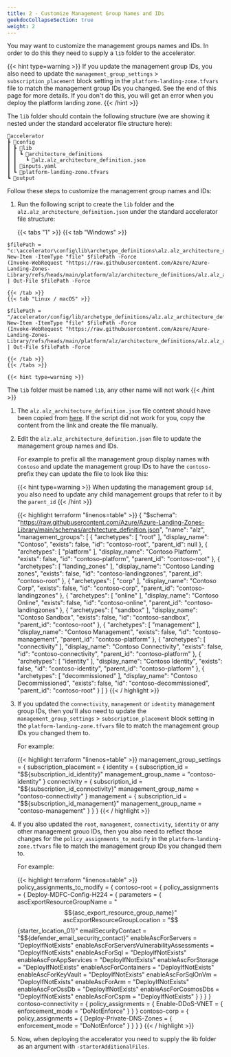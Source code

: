 ```yaml
---
title: 2 - Customize Management Group Names and IDs
geekdocCollapseSection: true
weight: 2
---
```


You may want to customize the management groups names and IDs. In order to do this they need to supply a `lib` folder to the accelerator.

{{< hint type=warning >}}
If you update the management group IDs, you also need to update the `management_group_settings` > `subscription_placement` block setting in the `platform-landing-zone.tfvars` file to match the management group IDs you changed. See the end of this page for more details. If you don't do this, you will get an error when you deploy the platform landing zone.
{{< /hint >}}

The `lib` folder should contain the following structure (we are showing it nested under the standard accelerator file structure here):

```plaintext
📂accelerator
┣ 📂config
┃ ┣ 📂lib
┃ ┃ ┗ 📂architecture_definitions
┃ ┃   ┗ 📜alz.alz_architecture_definition.json
┃ ┃ 📜inputs.yaml
┃ ┗ 📜platform-landing-zone.tfvars
┗ 📂output
```

Follow these steps to customize the management group names and IDs:

1. Run the following script to create the `lib` folder and the `alz.alz_architecture_definition.json` under the standard accelerator file structure:

    {{< tabs "1" >}}
    {{< tab "Windows" >}}
```pwsh
$filePath = "c:\accelerator\config\lib\archetype_definitions\alz.alz_architecture_definition.json"
New-Item -ItemType "file" $filePath -Force
(Invoke-WebRequest "https://raw.githubusercontent.com/Azure/Azure-Landing-Zones-Library/refs/heads/main/platform/alz/architecture_definitions/alz.alz_architecture_definition.json").Content | Out-File $filePath -Force
```
    {{< /tab >}}
    {{< tab "Linux / macOS" >}}
```pwsh
$filePath = "/accelerator/config/lib/archetype_definitions/alz.alz_architecture_definition.json"
New-Item -ItemType "file" $filePath -Force
(Invoke-WebRequest "https://raw.githubusercontent.com/Azure/Azure-Landing-Zones-Library/refs/heads/main/platform/alz/architecture_definitions/alz.alz_architecture_definition.json").Content | Out-File $filePath -Force
```
    {{< /tab >}}
    {{< /tabs >}}

    {{< hint type=warning >}}
The `lib` folder must be named `lib`, any other name will not work
    {{< /hint >}}

1. The `alz.alz_architecture_definition.json` file content should have been copied from [here](https://github.com/Azure/Azure-Landing-Zones-Library/blob/main/platform/alz/architecture_definitions/alz.alz_architecture_definition.json). If the script did not work for you, copy the content from the link and create the file manually.

1. Edit the `alz.alz_architecture_definition.json` file to update the management group names and IDs. 

    For example to prefix all the management group display names with `Contoso` and update the management group IDs to have the `contoso-` prefix they can update the file to look like this:

    {{< hint type=warning >}}
When updating the management group `id`, you also need to update any child management groups that refer to it by the `parent_id`
    {{< /hint >}}

    {{< highlight terraform "linenos=table" >}}
    {
      "$schema": "https://raw.githubusercontent.com/Azure/Azure-Landing-Zones-Library/main/schemas/architecture_definition.json",
      "name": "alz",
      "management_groups": [
        {
          "archetypes": [
            "root"
          ],
          "display_name": "Contoso",
          "exists": false,
          "id": "contoso-root",
          "parent_id": null
        },
        {
          "archetypes": [
            "platform"
          ],
          "display_name": "Contoso Platform",
          "exists": false,
          "id": "contoso-platform",
          "parent_id": "contoso-root"
        },
        {
          "archetypes": [
            "landing_zones"
          ],
          "display_name": "Contoso Landing zones",
          "exists": false,
          "id": "contoso-landingzones",
          "parent_id": "contoso-root"
        },
        {
          "archetypes": [
            "corp"
          ],
          "display_name": "Contoso Corp",
          "exists": false,
          "id": "contoso-corp",
          "parent_id": "contoso-landingzones"
        },
        {
          "archetypes": [
            "online"
          ],
          "display_name": "Contoso Online",
          "exists": false,
          "id": "contoso-online",
          "parent_id": "contoso-landingzones"
        },
        {
          "archetypes": [
            "sandbox"
          ],
          "display_name": "Contoso Sandbox",
          "exists": false,
          "id": "contoso-sandbox",
          "parent_id": "contoso-root"
        },
        {
          "archetypes": [
            "management"
          ],
          "display_name": "Contoso Management",
          "exists": false,
          "id": "contoso-management",
          "parent_id": "contoso-platform"
        },
        {
          "archetypes": [
            "connectivity"
          ],
          "display_name": "Contoso Connectivity",
          "exists": false,
          "id": "contoso-connectivity",
          "parent_id": "contoso-platform"
        },
        {
          "archetypes": [
            "identity"
          ],
          "display_name": "Contoso Identity",
          "exists": false,
          "id": "contoso-identity",
          "parent_id": "contoso-platform"
        },
        {
          "archetypes": [
            "decommissioned"
          ],
          "display_name": "Contoso Decommissioned",
          "exists": false,
          "id": "contoso-decommissioned",
          "parent_id": "contoso-root"
        }
      ]
    }
    {{< / highlight >}}

1. If you updated the `connectivity`, `management` or `identity` management group IDs, then you'll also need to update the `management_group_settings` > `subscription_placement` block setting in the `platform-landing-zone.tfvars` file to match the management group IDs you changed them to.

    For example:

    {{< highlight terraform "linenos=table" >}}
    management_group_settings = {
      subscription_placement = {
        identity = {
          subscription_id       = "$${subscription_id_identity}"
          management_group_name = "contoso-identity"
        }
        connectivity = {
          subscription_id       = "$${subscription_id_connectivity}"
          management_group_name = "contoso-connectivity"
        }
        management = {
          subscription_id       = "$${subscription_id_management}"
          management_group_name = "contoso-management"
        }
      }
    }
    {{< / highlight >}}

1. If you also updated the `root`, `management`, `connectivity`, `identity` or any other management grouo IDs, then you also need to reflect those changes for the `policy_assignments_to_modify` in the `platform-landing-zone.tfvars` file to match the management group IDs you changed them to.

    For example:

    {{< highlight terraform "linenos=table" >}}
    policy_assignments_to_modify = {
      contoso-root = {
        policy_assignments = {
          Deploy-MDFC-Config-H224 = {
            parameters = {
              ascExportResourceGroupName                  = "$${asc_export_resource_group_name}"
              ascExportResourceGroupLocation              = "$${starter_location_01}"
              emailSecurityContact                        = "$${defender_email_security_contact}"
              enableAscForServers                         = "DeployIfNotExists"
              enableAscForServersVulnerabilityAssessments = "DeployIfNotExists"
              enableAscForSql                             = "DeployIfNotExists"
              enableAscForAppServices                     = "DeployIfNotExists"
              enableAscForStorage                         = "DeployIfNotExists"
              enableAscForContainers                      = "DeployIfNotExists"
              enableAscForKeyVault                        = "DeployIfNotExists"
              enableAscForSqlOnVm                         = "DeployIfNotExists"
              enableAscForArm                             = "DeployIfNotExists"
              enableAscForOssDb                           = "DeployIfNotExists"
              enableAscForCosmosDbs                       = "DeployIfNotExists"
              enableAscForCspm                            = "DeployIfNotExists"
            }
          }
        }
      }
      contoso-connectivity = {
        policy_assignments = {
          Enable-DDoS-VNET = {
            enforcement_mode = "DoNotEnforce"
          }
        }
      }
      contoso-corp = {
        policy_assignments = {
          Deploy-Private-DNS-Zones = {
            enforcement_mode = "DoNotEnforce"
          }
        }
      }
    }
    {{< / highlight >}}

1. Now, when deploying the accelerator you need to supply the lib folder as an argument with `-starterAdditionalFiles`.
